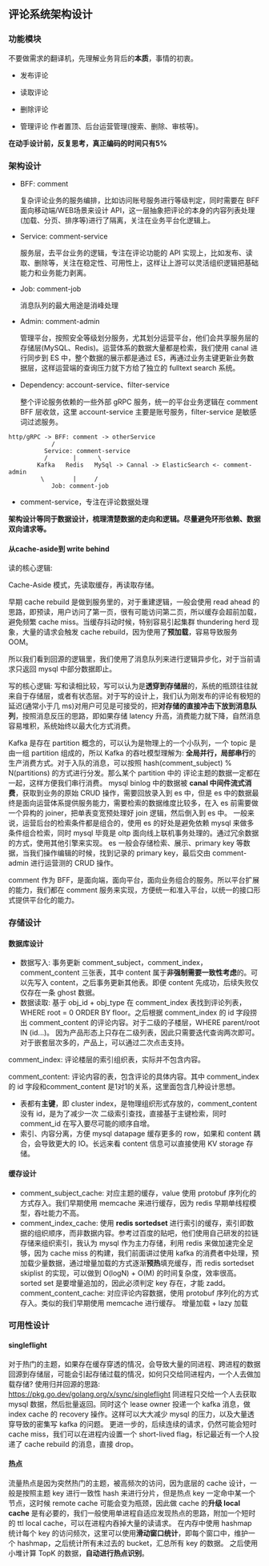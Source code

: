 ## 评论系统架构设计



### 功能模块

不要做需求的翻译机，先理解业务背后的**本质**，事情的初衷。

- 发布评论
- 读取评论
- 删除评论

- 管理评论 作者置顶、后台运营管理(搜索、删除、审核等)。

**在动手设计前，反复思考，真正编码的时间只有5%**

### 架构设计

- BFF: comment

  复杂评论业务的服务编排，比如访问账号服务进行等级判定，同时需要在 BFF 面向移动端/WEB场景来设计 API，这一层抽象把评论的本身的内容列表处理(加载、分页、排序等)进行了隔离，关注在业务平台化逻辑上。

- Service: comment-service

  服务层，去平台业务的逻辑，专注在评论功能的 API 实现上，比如发布、读取、删除等，关注在稳定性、可用性上，这样让上游可以灵活组织逻辑把基础能力和业务能力剥离。

- Job: comment-job

  消息队列的最大用途是消峰处理

- Admin: comment-admin

    管理平台，按照安全等级划分服务，尤其划分运营平台，他们会共享服务层的存储层(MySQL、Redis)。运营体系的数据大量都是检索，我们使用 canal 进行同步到 ES 中，整个数据的展示都是通过 ES，再通过业务主键更新业务数据层，这样运营端的查询压力就下方给了独立的 fulltext search 系统。

- Dependency: account-service、filter-service

  整个评论服务依赖的一些外部 gRPC 服务，统一的平台业务逻辑在 comment BFF 层收敛，这里 account-service 主要是账号服务，filter-service 是敏感词过滤服务。

``` 
http/gRPC -> BFF: comment -> otherService
			/
		  Service: comment-service
		  /		  |	 	 \
		Kafka	Redis   MySql -> Cannal -> ElasticSearch <- comment-admin
		 \		  |		/
		    Job: comment-job    
```

- comment-service，专注在评论数据处理


 **架构设计等同于数据设计，梳理清楚数据的走向和逻辑。尽量避免环形依赖、数据双向请求等。**



#### 从cache-aside到 write behind

读的核心逻辑: 

Cache-Aside 模式，先读取缓存，再读取存储。

早期 cache rebuild 是做到服务里的，对于重建逻辑，一般会使用 read ahead 的思路，即预读，用户访问了第一页，很有可能访问第二页，所以缓存会超前加载，避免频繁 cache miss。当缓存抖动时候，特别容易引起集群 thundering herd 现象，大量的请求会触发 cache rebuild，因为使用了**预加载**，容易导致服务 OOM。

所以我们看到回源的逻辑里，我们使用了消息队列来进行逻辑异步化，对于当前请求只返回 mysql 中部分数据即止。

写的核心逻辑: 
写和读相比较，写可以认为是**透穿到存储层**的，系统的瓶颈往往就来自于存储层，或者有状态层。对于写的设计上，我们认为刚发布的评论有极短的延迟(通常小于几 ms)对用户可见是可接受的，把**对存储的直接冲击下放到消息队列**，按照消息反压的思路，即如果存储 latency 升高，消费能力就下降，自然消息容易堆积，系统始终以最大化方式消费。



Kafka 是存在 partition 概念的，可以认为是物理上的一个小队列，一个 topic 是由一组 partition 组成的，所以 Kafka 的吞吐模型理解为: **全局并行，局部串行**的生产消费方式。对于入队的消息，可以按照 hash(comment_subject) % N(partitions) 的方式进行分发。那么某个 partition 中的 评论主题的数据一定都在一起，这样方便我们串行消费。
mysql binlog 中的数据被 **canal 中间件流式消费**，获取到业务的原始 CRUD 操作，需要回放录入到 es 中，但是 es 中的数据最终是面向运营体系提供服务能力，需要检索的数据维度比较多，在入 es 前需要做一个异构的 joiner，把单表变宽预处理好 join 逻辑，然后倒入到 es 中。
一般来说，运营后台的检索条件都是组合的，使用 es 的好处是避免依赖 mysql 来做多条件组合检索，同时 mysql 毕竟是 oltp 面向线上联机事务处理的。通过冗余数据的方式，使用其他引擎来实现。
es 一般会存储检索、展示、primary key 等数据，当我们操作编辑的时候，找到记录的 primary key，最后交由 comment-admin 进行运营测的 CRUD 操作。



comment 作为 BFF，是面向端，面向平台，面向业务组合的服务。所以平台扩展的能力，我们都在 comment 服务来实现，方便统一和准入平台，以统一的接口形式提供平台化的能力。



### 存储设计

#### 数据库设计

- 数据写入: 事务更新 comment_subject，comment_index，comment_content 三张表，其中 content 属于**非强制需要一致性考虑**的。可以先写入 content，之后事务更新其他表。即便 content 先成功，后续失败仅仅存在一条 ghost 数据。
- 数据读取: 基于 obj_id + obj_type 在 comment_index 表找到评论列表，WHERE root = 0 ORDER BY floor。之后根据 comment_index 的 id 字段捞出 comment_content 的评论内容。对于二级的子楼层，WHERE parent/root IN (id...)。
  因为产品形态上只存在二级列表，因此只需要迭代查询两次即可。对于嵌套层次多的，产品上，可以通过二次点击支持。

comment_index: 评论楼层的索引组织表，实际并不包含内容。

comment_content: 评论内容的表，包含评论的具体内容。其中 comment_index 的 id 字段和comment_content 是1对1的关系，这里面包含几种设计思想。

- 表都有**主键**，即 cluster index，是物理组织形式存放的，comment_content 没有 id，是为了减少一次 二级索引查找，直接基于主键检索，同时 comment_id 在写入要尽可能的顺序自增。
- 索引、内容分离，方便 mysql datapage 缓存更多的 row，如果和 content 耦合，会导致更大的 IO。长远来看 content 信息可以直接使用 KV storage 存储。

#### 缓存设计

- comment_subject_cache: 对应主题的缓存，value 使用 protobuf 序列化的方式存入。我们早期使用 memcache 来进行缓存，因为 redis 早期单线程模型，吞吐能力不高。
- comment_index_cache: 使用 **redis sortedset** 进行索引的缓存，索引即数据的组织顺序，而非数据内容。参考过百度的贴吧，他们使用自己研发的拉链存储来组织索引，我认为 mysql 作为主力存储，利用 redis 来做加速完全足够，因为 cache miss 的构建，我们前面讲过使用 kafka 的消费者中处理，预加载少量数据，通过增量加载的方式逐渐**预热**填充缓存，而 redis sortedset skiplist 的实现，可以做到 O(logN) + O(M) 的时间复杂度，效率很高。
  sorted set 是要增量追加的，因此必须判定 key 存在，才能 zadd。
  comment_content_cache: 对应评论内容数据，使用 protobuf 序列化的方式存入。类似的我们早期使用 memcache 进行缓存。
  增量加载 + lazy 加载

### 可用性设计

#### singleflight

对于热门的主题，如果存在缓存穿透的情况，会导致大量的同进程、跨进程的数据回源到存储层，可能会引起存储过载的情况，如何只交给同进程内，一个人去做加载存储?
使用归并回源的思路:
https://pkg.go.dev/golang.org/x/sync/singleflight
同进程只交给一个人去获取 mysql 数据，然后批量返回。同时这个 lease owner 投递一个 kafka 消息，做 index cache 的 recovery 操作。这样可以大大减少 mysql 的压力，以及大量透穿导致的密集写 kafka 的问题。
更进一步的，后续连续的请求，仍然可能会短时 cache miss，我们可以在进程内设置一个 short-lived flag，标记最近有一个人投递了 cache rebuild 的消息，直接 drop。

#### 热点

流量热点是因为突然热门的主题，被高频次的访问，因为底层的 cache 设计，一般是按照主题 key 进行一致性 hash 来进行分片，但是热点 key 一定命中某一个节点，这时候 remote cache 可能会变为瓶颈，因此做 cache 的**升级 local cache** 是有必要的，我们一般使用单进程自适应发现热点的思路，附加一个短时的 ttl local cache，可以在进程内吞掉大量的读请求。
在内存中使用 hashmap 统计每个 key 的访问频次，这里可以使用**滑动窗口统计**，即每个窗口中，维护一个 hashmap，之后统计所有未过去的 bucket，汇总所有 key 的数据。
之后使用小堆计算 TopK 的数据，**自动进行热点识别**。